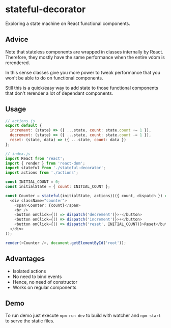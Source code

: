 # stateful-decorator
Exploring a state machine on React functional components.

## Advice
Note that stateless components are wrapped in classes internally by React. Therefore, they mostly have the same performance when the entire vdom is rerendered.
  
In this sense classes give you more power to tweak performance that you won't be able to do on functional components.
  
Still this is a quick/easy way to add state to those functional components that don't rerender a lot of dependant components.

## Usage

```javascript
// actions.js
export default {
  increment: (state) => ({ ...state, count: state.count += 1 }),
  decrement: (state) => ({ ...state, count: state.count -= 1 }),
  reset: (state, data) => ({ ...state, count: data })
};
```

```javascript
// index.js
import React from 'react';
import { render } from 'react-dom';
import stateful from './stateful-decorator';
import actions from './actions';

const INITIAL_COUNT = 0;
const initialState = { count: INITIAL_COUNT };

const Counter = stateful(initialState, actions)(({ count, dispatch }) => (
  <div className="counter">
    <span>Counter: {count}</span>
    <br />
    <button onClick={() => dispatch('decrement')}>-</button>
    <button onClick={() => dispatch('increment')}>+</button>
    <button onClick={() => dispatch('reset', INITIAL_COUNT)}>Reset</button>
  </div>
));

render(<Counter />, document.getElementById('root'));
```

## Advantages
- Isolated actions
- No need to bind events
- Hence, no need of constructor
- Works on regular components

## Demo
To run demo just execute `npm run dev` to build with watcher and `npm start` to serve the static files.
